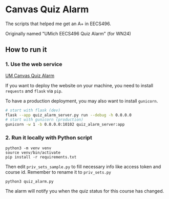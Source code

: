 # Canvas Quiz Alarm

The scripts that helped me get an A+ in EECS496.

Originally named "UMich EECS496 Quiz Alarm" (for WN24)

## How to run it

### 1. Use the web service

[UM Canvas Quiz Alarm](https://wt.zpatronus.top/quiz_alarm/)

If you want to deploy the website on your machine, you need to install `requests` and `flask` via `pip`.

To have a production deployment, you may also want to install `gunicorn`.

```bash
# start with flask (dev)
flask --app quiz_alarm_server.py run --debug -h 0.0.0.0
# start with gunicorn (production)
gunicorn -w 1 -b 0.0.0.0:10102 quiz_alarm_server:app
```

### 2. Run it locally with Python script

```shell
python3 -m venv venv
source venv/bin/activate
pip install -r requirements.txt
```

Then edit `priv_sets_sample.py` to fill necessary info like access token and course id. Remember to rename it to `priv_sets.py`

```shell
python3 quiz_alarm.py
```

The alarm will notify you when the quiz status for this course has changed.
